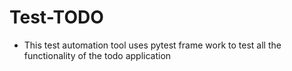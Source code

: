 # Test-TODO
* This test automation tool uses pytest frame work to test all the functionality of the todo application
